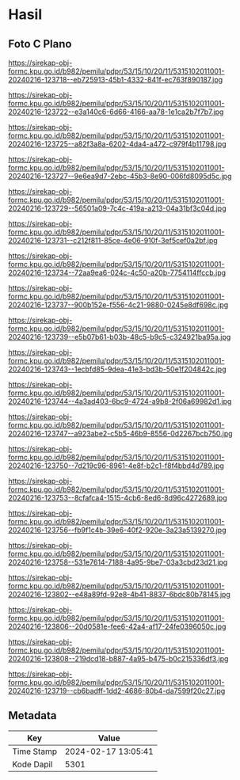 # Hasil

## Foto C Plano

https://sirekap-obj-formc.kpu.go.id/b982/pemilu/pdpr/53/15/10/20/11/5315102011001-20240216-123718--eb725913-45b1-4332-841f-ec763f890187.jpg

https://sirekap-obj-formc.kpu.go.id/b982/pemilu/pdpr/53/15/10/20/11/5315102011001-20240216-123722--e3a140c6-6d66-4166-aa78-1e1ca2b7f7b7.jpg

https://sirekap-obj-formc.kpu.go.id/b982/pemilu/pdpr/53/15/10/20/11/5315102011001-20240216-123725--a82f3a8a-6202-4da4-a472-c979f4b11798.jpg

https://sirekap-obj-formc.kpu.go.id/b982/pemilu/pdpr/53/15/10/20/11/5315102011001-20240216-123727--9e6ea9d7-2ebc-45b3-8e90-006fd8095d5c.jpg

https://sirekap-obj-formc.kpu.go.id/b982/pemilu/pdpr/53/15/10/20/11/5315102011001-20240216-123729--56501a09-7c4c-419a-a213-04a31bf3c04d.jpg

https://sirekap-obj-formc.kpu.go.id/b982/pemilu/pdpr/53/15/10/20/11/5315102011001-20240216-123731--c212f811-85ce-4e06-910f-3ef5cef0a2bf.jpg

https://sirekap-obj-formc.kpu.go.id/b982/pemilu/pdpr/53/15/10/20/11/5315102011001-20240216-123734--72aa9ea6-024c-4c50-a20b-7754114ffccb.jpg

https://sirekap-obj-formc.kpu.go.id/b982/pemilu/pdpr/53/15/10/20/11/5315102011001-20240216-123737--900b152e-f556-4c21-9880-0245e8df698c.jpg

https://sirekap-obj-formc.kpu.go.id/b982/pemilu/pdpr/53/15/10/20/11/5315102011001-20240216-123739--e5b07b61-b03b-48c5-b9c5-c324921ba95a.jpg

https://sirekap-obj-formc.kpu.go.id/b982/pemilu/pdpr/53/15/10/20/11/5315102011001-20240216-123743--1ecbfd85-9dea-41e3-bd3b-50e1f204842c.jpg

https://sirekap-obj-formc.kpu.go.id/b982/pemilu/pdpr/53/15/10/20/11/5315102011001-20240216-123744--4a3ad403-6bc9-4724-a9b8-2f06a69982d1.jpg

https://sirekap-obj-formc.kpu.go.id/b982/pemilu/pdpr/53/15/10/20/11/5315102011001-20240216-123747--a923abe2-c5b5-46b9-8556-0d2267bcb750.jpg

https://sirekap-obj-formc.kpu.go.id/b982/pemilu/pdpr/53/15/10/20/11/5315102011001-20240216-123750--7d219c96-8961-4e8f-b2c1-f8f4bbd4d789.jpg

https://sirekap-obj-formc.kpu.go.id/b982/pemilu/pdpr/53/15/10/20/11/5315102011001-20240216-123753--8cfafca4-1515-4cb6-8ed6-8d96c4272689.jpg

https://sirekap-obj-formc.kpu.go.id/b982/pemilu/pdpr/53/15/10/20/11/5315102011001-20240216-123756--fb9f1c4b-39e6-40f2-920e-3a23a5139270.jpg

https://sirekap-obj-formc.kpu.go.id/b982/pemilu/pdpr/53/15/10/20/11/5315102011001-20240216-123758--531e7614-7188-4a95-9be7-03a3cbd23d21.jpg

https://sirekap-obj-formc.kpu.go.id/b982/pemilu/pdpr/53/15/10/20/11/5315102011001-20240216-123802--e48a89fd-92e8-4b41-8837-6bdc80b78145.jpg

https://sirekap-obj-formc.kpu.go.id/b982/pemilu/pdpr/53/15/10/20/11/5315102011001-20240216-123806--20d0581e-fee6-42a4-af17-24fe0396050c.jpg

https://sirekap-obj-formc.kpu.go.id/b982/pemilu/pdpr/53/15/10/20/11/5315102011001-20240216-123808--219dcd18-b887-4a95-b475-b0c215336df3.jpg

https://sirekap-obj-formc.kpu.go.id/b982/pemilu/pdpr/53/15/10/20/11/5315102011001-20240216-123719--cb6badff-1dd2-4686-80b4-da7599f20c27.jpg


## Metadata

| Key        | Value               |
| ---------- | ------------------- |
| Time Stamp | 2024-02-17 13:05:41 |
| Kode Dapil | 5301                |



